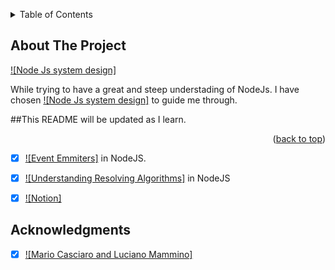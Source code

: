 <a name="readme-top"></a>

<!-- TABLE OF CONTENTS -->
<details>
  <summary>Table of Contents</summary>
  <ol>
    <li>
      <a href="#about-the-project">About The Project</a>
      <ul>
        <li><a href="#built-with">Built With</a></li>
      </ul>
    </li>
    <li>
      <a href="#getting-started">Getting Started</a>
      <ul>
        <li><a href="#prerequisites">Prerequisites</a></li>
        <li><a href="#installation">Installation</a></li>
      </ul>
    </li>
    <li><a href="#usage">Usage</a></li>
    <li><a href="#roadmap">Roadmap</a></li>
    <li><a href="#contributing">Contributing</a></li>
    <li><a href="#license">License</a></li>
    <li><a href="#contact">Contact</a></li>
    <li><a href="#acknowledgments">Acknowledgments</a></li>
  </ol>
</details>

## About The Project

[![Node Js system design]](https://github.com/Olatisunkanmi/Node-system-design)

While trying to have a great and steep understading of NodeJs.
I have chosen [![Node Js system design]](https://www.nodejsdesignpatterns.com/) to guide me through.

##This README will be updated as I learn.

<p align="right">(<a href="#readme-top">back to top</a>)</p>

-[x] [![Event Emmiters]](https://github.com/Olatisunkanmi/Node-system-design/tree/main/EventEmitter) in NodeJS.

-[x] [![Understanding Resolving Algorithms]](https://github.com/Olatisunkanmi/Node-system-design/tree/main/Resolving%20Algo) in NodeJS

<!--  My Notes.  -->

-[x] [![Notion]](https://tin-cafe-f64.notion.site/Node-System-Design-587ba86412db478f8c02389242e0b86f)

## Acknowledgments

-[x] [![Mario Casciaro and Luciano Mammino]](https://www.nodejsdesignpatterns.com/)
